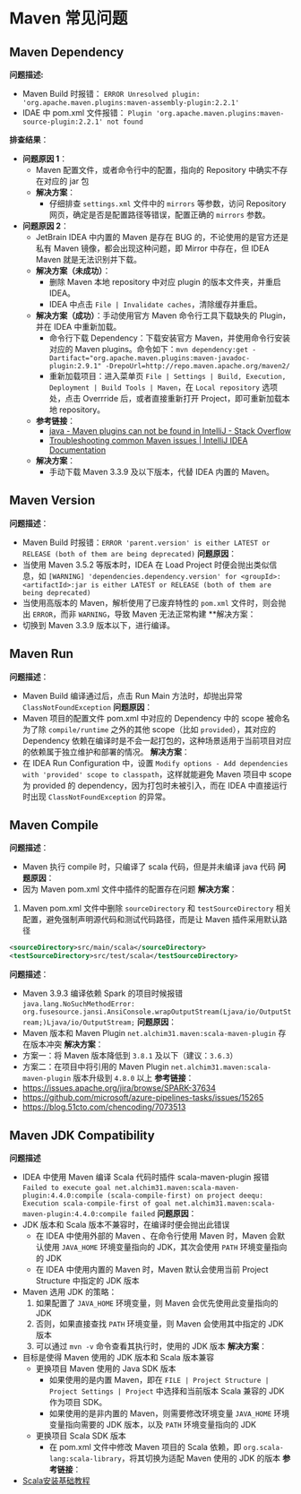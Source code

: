 # Maven 常见问题

## Maven Dependency

**问题描述:**
 - Maven Build 时报错： `ERROR Unresolved plugin: 'org.apache.maven.plugins:maven-assembly-plugin:2.2.1'`
 - IDAE 中 pom.xml 文件报错： `Plugin 'org.apache.maven.plugins:maven-source-plugin:2.2.1' not found`

**排查结果**：
- **问题原因 1**：
	- Maven 配置文件，或者命令行中的配置，指向的 Repository 中确实不存在对应的 jar 包
	- **解决方案**：
		- 仔细排查 `settings.xml` 文件中的 `mirrors` 等参数，访问 Repository 网页，确定是否是配置路径等错误，配置正确的 `mirrors` 参数。
- **问题原因 2**：
	- JetBrain IDEA 中内置的 Maven 是存在 BUG 的，不论使用的是官方还是私有 Maven 镜像，都会出现这种问题，即 Mirror 中存在，但 IDEA Maven 就是无法识别并下载。
	- **解决方案（未成功）**：
		- 删除 Maven 本地 repository 中对应 plugin 的版本文件夹，并重启 IDEA。
		- IDEA 中点击 `File | Invalidate caches`，清除缓存并重启。
	- **解决方案（成功）**：手动使用官方 Maven 命令行工具下载缺失的 Plugin，并在 IDEA 中重新加载。
		- 命令行下载 Dependency：下载安装官方 Maven，并使用命令行安装对应的 Maven plugins。命令如下：`mvn dependency:get -Dartifact="org.apache.maven.plugins:maven-javadoc-plugin:2.9.1" -DrepoUrl=http://repo.maven.apache.org/maven2/`
		- 重新加载项目：进入菜单页 `File | Settings | Build, Execution, Deployment | Build Tools | Maven`，在 `Local repository` 选项处，点击 Overrride 后，或者直接重新打开 Project，即可重新加载本地 repository。
	- **参考链接**：
		- [java - Maven plugins can not be found in IntelliJ - Stack Overflow](https://stackoverflow.com/a/40308560/13774262)
		- [Troubleshooting common Maven issues | IntelliJ IDEA Documentation](https://www.jetbrains.com/help/idea/troubleshooting-common-maven-issues.html#klwtar_1)
	- **解决方案**：
		- 手动下载 Maven 3.3.9 及以下版本，代替 IDEA 内置的 Maven。

## Maven Version

**问题描述**：
- Maven Build 时报错：`ERROR 'parent.version' is either LATEST or RELEASE (both of them are being deprecated)`
**问题原因**：
- 当使用 Maven 3.5.2 等版本时，IDEA 在 Load Project 时便会抛出类似信息，如 `[WARNING] 'dependencies.dependency.version' for <groupId>:<artifactId>:jar is either LATEST or RELEASE (both of them are being deprecated)`
- 当使用高版本的 Maven，解析使用了已废弃特性的 `pom.xml` 文件时，则会抛出 `ERROR`，而非 `WARNING`，导致 Maven 无法正常构建
**解决方案：
- 切换到 Maven 3.3.9 版本以下，进行编译。

## Maven Run

**问题描述**：
- Maven Build 编译通过后，点击 Run Main 方法时，却抛出异常 `ClassNotFoundException`
**问题原因**：
- Maven 项目的配置文件 pom.xml 中对应的 Dependency 中的 scope 被命名为了除 `compile/runtime` 之外的其他 scope（比如 `provided`），其对应的 Dependency 依赖在编译时是不会一起打包的，这种场景适用于当前项目对应的依赖属于独立维护和部署的情况。
**解决方案**：
- 在 IDEA Run Configuration 中，设置 `Modify options - Add dependencies with 'provided' scope to classpath`，这样就能避免 Maven 项目中 scope 为 provided 的 dependency，因为打包时未被引入，而在 IDEA 中直接运行时出现 `ClassNotFoundException` 的异常。

## Maven Compile

**问题描述**：
- Maven 执行 compile 时，只编译了 scala 代码，但是并未编译 java 代码
**问题原因**：
- 因为 Maven pom.xml 文件中插件的配置存在问题
**解决方案**：
1. Maven pom.xml 文件中删除 `sourceDirectory` 和 `testSourceDirectory` 相关配置，避免强制声明源代码和测试代码路径，而是让 Maven 插件采用默认路径
```xml
<sourceDirectory>src/main/scala</sourceDirectory>  
<testSourceDirectory>src/test/scala</testSourceDirectory>
```

**问题描述**：
- Maven 3.9.3 编译依赖 Spark 的项目时候报错 `java.lang.NoSuchMethodError: org.fusesource.jansi.AnsiConsole.wrapOutputStream(Ljava/io/OutputStream;)Ljava/io/OutputStream;`
**问题原因**：
- Maven 版本和 Maven Plugin `net.alchim31.maven:scala-maven-plugin` 存在版本冲突
**解决方案**：
- 方案一：将 Maven 版本降低到 `3.8.1` 及以下（建议：`3.6.3`）
- 方案二：在项目中将引用的 Maven Plugin `net.alchim31.maven:scala-maven-plugin` 版本升级到 `4.8.0` 以上
**参考链接**：
- https://issues.apache.org/jira/browse/SPARK-37634
- https://github.com/microsoft/azure-pipelines-tasks/issues/15265
- https://blog.51cto.com/chencoding/7073513

## Maven JDK Compatibility

**问题描述**
- IDEA 中使用 Maven 编译 Scala 代码时插件 scala-maven-plugin 报错 `Failed to execute goal net.alchim31.maven:scala-maven-plugin:4.4.0:compile (scala-compile-first) on project deequ: Execution scala-compile-first of goal net.alchim31.maven:scala-maven-plugin:4.4.0:compile failed`
**问题原因**：
- JDK 版本和 Scala 版本不兼容时，在编译时便会抛出此错误
	- 在 IDEA 中使用外部的 Maven 、在命令行使用 Maven 时，Maven 会默认使用 `JAVA_HOME` 环境变量指向的 JDK，其次会使用 `PATH` 环境变量指向的 JDK
	- 在 IDEA 中使用内置的 Maven 时，Maven 默认会使用当前 Project Structure 中指定的 JDK 版本
- Maven 选用 JDK 的策略：
	1. 如果配置了 `JAVA_HOME` 环境变量，则 Maven 会优先使用此变量指向的 JDK
	2. 否则，如果直接查找 `PATH` 环境变量，则 Maven 会使用其中指定的 JDK 版本
	3. 可以通过 `mvn -v` 命令查看其执行时，使用的 JDK 版本
**解决方案**：
- 目标是使得 Maven 使用的 JDK 版本和 Scala 版本兼容
	- 更换项目 Maven 使用的 Java SDK 版本
		- 如果使用的是内置 Maven，即在 `FILE | Project Structure | Project Settings | Project` 中选择和当前版本 Scala 兼容的 JDK 作为项目 SDK。
		- 如果使用的是非内置的 Maven，则需要修改环境变量 `JAVA_HOME` 环境变量指向需要的 JDK 版本，以及 `PATH` 环境变量指向的 JDK
	- 更换项目 Scala SDK 版本
		- 在 pom.xml 文件中修改 Maven 项目的 Scala 依赖，即 `org.scala-lang:scala-library`，将其切换为适配 Maven 使用的 JDK 的版本
**参考链接**：
- [Scala安装基础教程](work/programming/Scala/Scala安装基础教程.md)